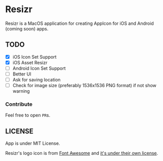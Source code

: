 # Resizr

Resizr is a MacOS application for creating AppIcon for iOS and Android (coming soon) apps.

## TODO
- [x] iOS Icon Set Support
- [x] iOS Asset Resizr
- [ ] Android Icon Set Support
- [ ] Better UI
- [ ] Ask for saving location
- [ ] Check for image size (preferably 1536x1536 PNG format) if not show warning

### Contribute

Feel free to open `PR`s.

## LICENSE

App is under MIT License.

Resizr's logo icon is from [Font Awesome](https://fontawesome.com/icons/pencil-ruler?style=solid) and [it's under their own license](https://fontawesome.com/license).
